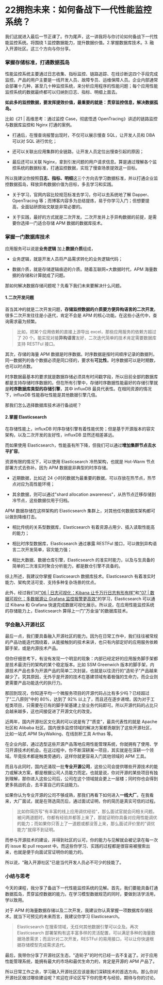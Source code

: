# 22拥抱未来：如何备战下一代性能监控系统？

我们这就进入最后一节正课了。作为尾声，这一讲我将与你讨论如何备战下一代性能监控系统。将围绕 1.监控数据能力，提升数据价值。2.掌握数据库技术。3. 融入开源社区。这三个方向与你分享。

### 掌握存储标准，打通数据孤岛

性能监控系统主要通过日志收集、指标监控、链路追踪、在线诊断这四个手段完成监控。产品的用户主要是一线开发人员、故障专员、运维保障人员。企业内部通常会部署十几种，甚至几十种监控系统，来分析应用程序的性能问题；每个应用性能监控系统的数据最终都可以归纳到日志、指标、明细上面去。

**如此多的监控数据，要发挥提效价值，最重要的就是：贯穿监控信息，解决数据孤岛。**

比如《21 \| 高维思考：通过监控 Case，彻底悟透 OpenTracing》讲述的链路监控与数据库监控和 Nginx 打通的案例。

* 打通后，在慢查询报警出现时，不仅可以展示慢查 SQL，让开发人员和 DBA 可以对 SQL 进行优化；

* 还可以关联出应用集群的全链路，让开发人员定位出慢查引起的原因；

* 最后还可以关联 Nginx，拿到引发问题的用户请求信息。算是通过理解各个监控系统的数据标准，打通监控数据，实现了慢查场景提效这一目标。

所以我建议你按照**日志、指标、明细**这三个方向去学习数据标准，并以打通企业监控数据孤岛，释放异构数据价值为目标，多去学习和实践。

* 关于学习，官网内容比较规范标准去学习，你可以去系统地了解 Dapper、OpenTracing 等；而博客内容多为总结提炼，易于你学习入门；但想要提高，全面钻研原始文献是非常必要的。

* 关于实践，最好的方式就是二次开发。二次开发并上手异构数据的前提，是需要你选择一门适合存储 APM 数据的数据库技术。

### 掌握一门数据库技术

应用服务可以说是**业务逻辑** 加上**数据介质**组成，

* 业务逻辑，就是开发人员将产品需求转化的业务逻辑代码；

* 数据介质，就是存储逻辑痕迹的介质。随着互联网+大数据时代，APM 海量数据的存储和计算就成了问题。

那如何解决数据存储问题呢？先看下我们未来要解决什么问题。

#### 1.二次开发问题

首当其冲的就是二次开发问题，**存储监控数据的介质要方便异构语言的二次开发**。很多二次开发往往是小迭代，肯定不会是 APM 的核心功能。在这些小迭代中，查询需求最为频繁。
> 比如，把某个应用依赖的直接上游导出 excel，那些应用服务的依赖方超过了 20 个。能实现对接**异构语言**友好，二次迭代简单的技术肯定需要数据库支持 RESTFul 接口。

其次，存储的海量 APM 数据是时序数据。时序数据是按时间顺序记录的数据列，同一数据列的各个数据必须是同口径的，要求有**可比性**。时序数据可以是时期数，也可以时点数。

时序数据最基本的要求就是数据存储必须具有时间戳字段，所以目前全部的数据库都是支持存储时序数据的。但在所有引擎中，存储时序数据性能最好的存储引擎就是**时序数据库类型的存储引擎**，其中 influxDB 最具代表性。在相同资源的情况下，influxDB 性能吞吐性能是其他数据引擎几倍。

那我们怎么选择数据库技术进行备战呢？

#### 2.掌握 Elasticsearch

在存储性能上，influxDB 时序存储引擎有着性能优势；但是基于开源版本的容灾架构，以及二次开发的友好性，influxDB 显然还相差甚远。

而如果使用 Elasticsearch，性能虽有所下降，但我们可以通过**增加集群节点去水平扩容**。

资源有限的情况下，可以使用 Elasticsearch 冷热架构，也就是 Hot-Warm 节点部署方式去弥补。因为 APM 数据是非典型的时序存储。

* 近期数据，比如近 24 小时的数据为最重要的数据，可以存放在热节点，热节点对应为高性能环境；

* 其余数据，则可以通过"shard allocation awareness"，从热节点迁移存储到冷节点，这些数据仅用于归档。

APM 数据存储在这样架构的 Elasticsearch 集群上，对其他任何数据库架构都可以做到降维打击。

* 相比传统的关系型数据库，Elasticsearch 有着资源占用少、插入读取性能高的能力；

* 相比时序型数据库，Elasticsearch 通过暴露 RESTFul 接口，可以做到异构语言二次开发简单，容灾能力强；

* 相比大数据、数据仓库引擎，Elasticsearch 的准实时能力，以及与生具备的简单的二次准实时聚合分析能力，都是数仓引擎不具备的。

综上所述，我建议你掌握 Elasticsearch 数据库技术。Elasticsearch 有着准实时能力、架构灵活可变、支持多种复杂场景的优点。

此外，经过我们对["06 \| 日志可视化：Kibana 让千万行日志有形有样"](https://kaiwu.lagou.com/course/courseInfo.htm?courseId=729&sid=20-h5Url-0&buyFrom=2&pageId=1pz4#/detail/pc?id=7055&fileGuid=xxQTRXtVcqtHK6j8)和["07 \| 数据可视化：多数据源让 Grafana 监控报警更高效"](https://kaiwu.lagou.com/course/courseInfo.htm?courseId=729&sid=20-h5Url-0&buyFrom=2&pageId=1pz4#/detail/pc?id=7056&fileGuid=xxQTRXtVcqtHK6j8)的学习，Elasticsearch 可以通过 Kibana 和 Grafana 快速完成数据可视化展示。所以说，在应用性能监控系统的存储能力上，Elasticsearch 算得上一门"万金油"的数据库技术。

### 学会融入开源社区

最后一点，我们要具备融入开源社区的能力。因为在日常工作中，我们往往被常规的产品功能迭代围绕着，从能接触到的技术来讲，也只有内部定好的应用服务依赖脚手架，或是内源技术产品。

但你仔细思考下，有没有发现一个明显的现象：内部已经定好的应用服务脚手架都是技术最流行的架构的某个稳定版本。比如 SSM Greenwich 版本的脚手架，内源技术产品也多为开源产品的简单二次封装，也就是以往流行的"造轮子"产品越来越少了。究其原因，无外乎是开源的技术在基建领域有着极强的生命力，而企业则更需要产品功能迭代的执行力。

那回到现况，你知道平均一个微服务项目的开源代码占比有多少吗？已经超过了"二八原则"中的 80%，达到了 92% 以上了，而且还在逐步递增。因为对于工程类项目，只需要在已有的脚手架基建上垒业务代码即可。所以开源代码的占比只会越来越多，这也间接促进了开源文化的改变。

近两年，国内开源社区文化真的可以说是有了"质变"，最具代表性的就是 Apache 社区和 Alibaba 社区。国内很多监控领域的解决方案都贡献到了这些开源社区，比如一站式 APM SkyWalking、在线剖析工具 Arthas 等。

在企业内部，通过选型这些开源产品落地应用性能管理系统，你就拥有了使用、学习开源技术的机会。在这过程中，你不断深耕某一项目，其实就是在深耕一个领域。毕竟技术都是触类旁通的，这样你就更容易入门其他领域的 APM 工具。

而且与此同时，国内还涌现一批**专业开源公司**，这些公司会提供哪些开源技术的能力或解决方案，都是根据公司人员能力而定。也就是说，你对开源的某些项目有独到理解，那你进入这些公司后，公司在这个领域就会更上一层楼；同时你也会得到更多挑战机会，去丰富自己的实战能力。

如果你认为专业开源的公司不够成熟，那我们再看下如何进入**一线大厂**。在我看来，大厂面试，就是在筛选简历后，通过面试证明，你的简历是真实可信的过程。
> 比如你简历写"有丰富的线上应用调优经验"，那么面试官就会问相关问题。被问两道题时，你都有经验并都答上来了，那就证明你具备对应用性能调优的能力；而如果你只答上了一道题或都没答上来，那么面试评价里的"调优能力"就得不到证明。

而参与开源技术的建设，并得到社区的认可，你的能力与见解就会被记录在每一次的 issue 和 pull request 中。而这些你学习、实践的过程都是很容易被搜索出来，也就是便于向面试官证明你的能力的。

所以说，"融入开源社区"已是当代开发人员必不可少的技能了。

### 小结与思考

今天的课程，我分享了备战下一代性能监控系统的见解。首先，我们要能具备打通数据孤岛，贯穿监控数据的能力。在学习模型数据规范的同时，要做到活学活用，学以致用。

对于 APM 的海量数据存储以及二次开发，我建议你认真掌握一项数据库存储技术。就当下可预见的未来而言，我建议你学习 Elasticsearch。
> Elasticsearch 在搜索领域，无任何其他数据引擎可以企及。再次 Elasticsearch 部署架构有这丰富多样的灵活配置，可以满足多种的海量数据场景需求；而且针对二次开发，RESTFul 的易用接口，可以让你快速根据存储模型完成需求迭代。

最后，我带你分享了开源社区生态，"造轮子"的时代已经一去不复返了。对于应用性能管理系统，能拥有最大的市场和最优生命力的，肯定是开源的 APM 产品了。

所以日常工作之余，学习融入开源社区应该是我们深耕技术的首选方向。那么你对开源社区做过哪些建设呢？欢迎在评论区写下你的思考与经验，期待与你的讨论。

